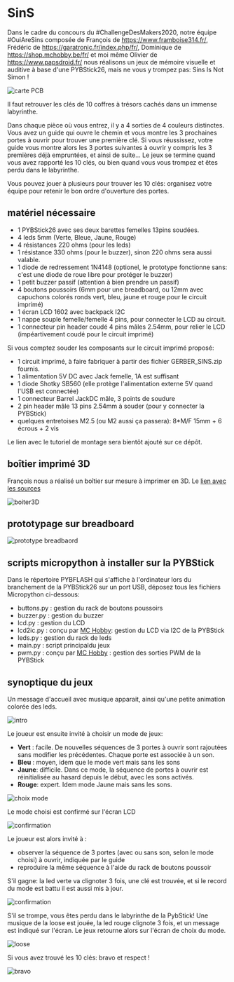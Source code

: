 # SinS
Dans le cadre du concours du #ChallengeDesMakers2020, notre équipe #OuiAreSins composée de François de https://www.framboise314.fr/, Frédéric de https://garatronic.fr/index.php/fr/, Dominique de https://shop.mchobby.be/fr/ et moi même Olivier de https://www.papsdroid.fr/ nous réalisons un jeux de mémoire visuelle et auditive à base d'une PYBStick26, mais ne vous y trompez pas:  Sins Is Not Simon !

![carte PCB](_docs/20200711_154950.jpg)

Il faut retrouver les clés de 10 coffres à trésors cachés dans un immense labyrinthe.

Dans chaque pièce où vous entrez, il y a 4 sorties de 4 couleurs distinctes. Vous avez un guide qui ouvre le chemin et vous montre les  3 prochaines portes à ouvrir pour trouver une première clé. Si vous réussissez, votre guide vous montre alors les 3 portes suivantes à ouvrir y compris les 3 premières déjà empruntées, et ainsi de suite... Le jeux se termine quand vous avez rapporté les 10 clés, ou bien quand vous vous trompez et êtes perdu dans le labyrinthe.

Vous pouvez jouer à plusieurs pour trouver les 10 clés: organisez votre équipe pour retenir le bon ordre d'ouverture des portes.

## matériel nécessaire
* 1 PYBStick26 avec ses deux barettes femelles 13pins soudées.
* 4 leds 5mm (Verte, Bleue, Jaune, Rouge)
* 4 résistances 220 ohms (pour les leds)
* 1 résistance 330 ohms (pour le buzzer), sinon 220 ohms sera aussi valable.
* 1 diode de redressement 1N4148 (optionel, le prototype fonctionne sans: c'est une diode de roue libre pour protéger le buzzer)
* 1 petit buzzer passif (attention à bien prendre un passif)
* 4 boutons poussoirs (6mm pour une breadboard, ou 12mm avec capuchons colorés ronds vert, bleu, jaune et rouge pour le circuit imprimé)
* 1 écran LCD 1602 avec backpack I2C
* 1 nappe souple femelle/femelle 4 pins, pour connecter le LCD au circuit.
* 1 connecteur pin header coudé 4 pins mâles 2.54mm, pour relier le LCD (impéartivement coudé pour le circuit imprimé)

Si vous comptez souder les composants sur le circuit imprimé proposé:
* 1 circuit imprimé, à faire fabriquer à partir des fichier GERBER_SINS.zip fournis.
* 1 alimentation 5V DC avec Jack femelle, 1A est suffisant 
* 1 diode Shotky SB560 (elle protège l'alimentation externe 5V quand l'USB est connectée)
* 1 connecteur Barrel JackDC mâle, 3 points de soudure
* 2 pin header mâle 13 pins 2.54mm à souder (pour y connecter la PYBStick)
* quelques entretoises M2.5 (ou M2 aussi ça passera): 8*M/F 15mm + 6 écrous + 2 vis

Le lien avec le tutoriel de montage sera bientôt ajouté sur ce dépôt.

## boîtier imprimé 3D 

François nous a réalisé un boîtier sur mesure à imprimer en 3D.
Le [lien avec les sources](https://ouiaremakers.com/posts/tutoriel-diy-un-boitier-en-impression-3d-pour-le-projet-ouiaresins)

![boiter3D](_docs/Sins3D_2.png)


## prototypage sur breadboard

![prototype breadbaord](_docs/SinS_bb.png)

## scripts micropython à installer sur la PYBStick
Dans le répertoire PYBFLASH qui s'affiche à l'ordinateur lors du branchement de la PYBStick26 sur un port USB, déposez tous les fichiers Micropython ci-dessous:
* buttons.py : gestion du rack de boutons poussoirs
* buzzer.py  : gestion du buzzer
* lcd.py     : gestion du LCD
* lcd2ic.py  : conçu par [MC Hobby](https://github.com/mchobby/pyboard-driver/tree/master/PYBStick): gestion du LCD via I2C de la PYBStick
* leds.py    : gestion du rack de leds
* main.py    : script principaldu jeux
* pwm.py     : conçu par [MC Hobby](https://github.com/mchobby/pyboard-driver/tree/master/PYBStick) : gestion des sorties PWM de la PYBStick


## synoptique du jeux
Un message d'accueil avec musique apparait, ainsi qu'une petite animation colorée des leds.

![intro](_docs/Ecran_01_accueil.png)

Le joueur est ensuite invité à choisir un mode de jeux:
* __Vert__ : facile. De nouvelles séquences de 3 portes à ouvrir sont rajoutées sans modifier les précédentes. Chaque porte est associée à un son.
* __Bleu__ : moyen, idem que le mode vert mais sans les sons
* __Jaune__: difficile. Dans ce mode, la séquence de portes à ouvrir est réinitialisée au hasard depuis le début, avec les sons activés.
* __Rouge__: expert. Idem mode Jaune mais sans les sons.

![choix mode](_docs/Ecran_02_mode.png)

Le mode choisi est confirmé sur l'écran LCD

![confirmation](_docs/Ecran_03_modeChoisi.png)

Le joueur est alors invité à :
* observer la séquence de 3 portes (avec ou sans son, selon le mode choisi) à ouvrir, indiquée par le guide
* reproduire la même séquence à l'aide du rack de boutons poussoir

S'il gagne: la led verte va clignoter 3 fois, une clé est trouvée, et si le record du mode est battu il est aussi mis à jour.

![confirmation](_docs/Ecran_04_niveau.png)

S'il se trompe, vous êtes perdu dans le labyrinthe de la PybStick! Une musique de la loose est jouée, la led rouge clignote 3 fois, et un message est indiqué sur l'écran.  Le jeux retourne alors sur l'écran de choix du mode.

![loose](_docs/Ecran_05_loose.png)

Si vous avez trouvé les 10 clés: bravo et respect !

![bravo](_docs/Ecran_06_BRAVO.png)


